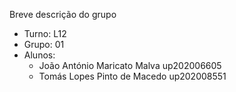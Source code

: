 
Breve descrição do grupo

* Turno: L12
* Grupo: 01
* Alunos:
    - João António Maricato Malva up202006605 
    - Tomás Lopes Pinto de Macedo up202008551
